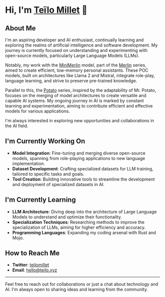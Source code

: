 # Hi, I'm [Teïlo Millet](https://github.com/teilomillet) 👋

## About Me
I'm an aspiring developer and AI enthusiast, continually learning and exploring the realms of artificial intelligence and software development. My journey is currently focused on understanding and experimenting with open-source models, particularly Large Language Models (LLMs).

Notably, my work with the [MiniMerlin](https://huggingface.co/teilomillet/MiniMerlin-3B) model, part of the [Merlin](https://huggingface.co/collections/teilomillet/merlin-659957c72ca1fbfe1c6239d0) series, aimed to create efficient, low-memory personal assistants. These POC models, built on architectures like Llama 2 and Mistral, integrate role-play, language learning, and strive to preserve pre-trained knowledge.

Parallel to this, the [Potato](https://huggingface.co/collections/teilomillet/potato-65995835eabe0f3e98b7937b) series, inspired by the adaptability of Mr. Potato, focuses on the merging of model architectures to create versatile and capable AI systems. My ongoing journey in AI is marked by constant learning and experimentation, aiming to contribute efficient and effective models for various applications.

I'm always interested in exploring new opportunities and collaborations in the AI field.

## I'm Currently Working On
- **Model Integration**: Fine-tuning and merging diverse open-source models, spanning from role-playing applications to new language implementation.
- **Dataset Development**: Crafting specialized datasets for LLM training, tailored to specific tasks and goals.
- **Tool Creation**: Building innovative tools to streamline the development and deployment of specialized datasets in AI.


## I'm Currently Learning
- **LLM Architecture**: Diving deep into the architecture of Large Language Models to understand and optimize their functionality.
- **Specialization Techniques**: Researching methods to improve the specialization of LLMs, aiming for higher efficiency and accuracy.
- **Programming Languages**: Expanding my coding arsenal with Rust and Mojo.


## How to Reach Me
- **Twitter**: [teilomillet](https://twitter.com/teilomillet)
- **Email**: [hello@teilo.xyz](mailto:hello@teilo.xyz)

---

Feel free to reach out for collaborations or just a chat about technology and AI. I'm always open to sharing ideas and learning from the community.

